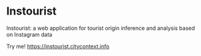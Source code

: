 # Instourist
Instourist: a web application for tourist origin inference and analysis based on Instagram data

Try me!
https://instourist.citycontext.info
